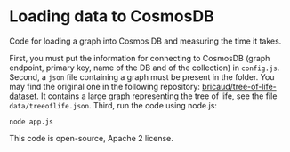 
# Loading data to CosmosDB

Code for loading a graph into Cosmos DB and measuring the time it takes.

First, you must put the information for connecting to CosmosDB (graph endpoint, primary key, name of the DB and of the collection) in `config.js`.
Second, a `json` file containing a graph must be present in the folder. You may find the original one in the following repository:
[bricaud/tree-of-life-dataset](https://github.com/bricaud/tree-of-life-dataset). It contains a large graph representing the tree of life, see the file `data/treeoflife.json`.
Third, run the code using node.js:
```
node app.js
```

This code is open-source, Apache 2 license.

